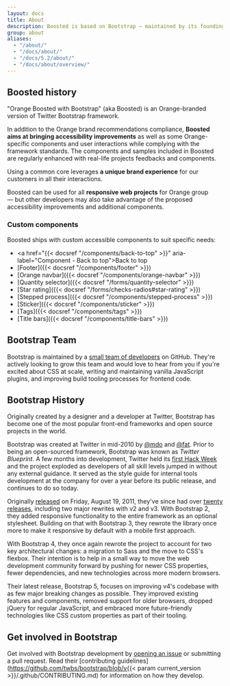 ```yaml
---
layout: docs
title: About
description: Boosted is based on Bootstrap — maintained by its founding team and a small group of invaluable core contributors, with the massive support and involvement of their community, including some proud Boosted maintainers and contributors.
group: about
aliases:
  - "/about/"
  - "/docs/about/"
  - "/docs/5.2/about/"
  - "/docs/about/overview/"
---
```


## Boosted history

"Orange Boosted with Bootstrap" (aka Boosted) is an Orange-branded version of Twitter Bootstrap framework.

In addition to the Orange brand recommendations compliance, **Boosted aims at bringing accessibility improvements** as well as some Orange-specific components and user interactions while complying with the framework standards. The components and samples included in Boosted are regularly enhanced with real-life projects feedbacks and components.

Using a common core leverages **a unique brand experience** for our customers in all their interactions.

Boosted can be used for all **responsive web projects** for Orange group —&nbsp;but other developers may also take advantage of the proposed accessibility improvements and additional components.

### Custom components

Boosted ships with custom accessible components to suit specific needs:

- <a href="{{< docsref "/components/back-to-top" >}}" aria-label="Component - Back to top">Back to top</a>
- [Footer]({{< docsref "/components/footer" >}})
- [Orange navbar]({{< docsref "/components/orange-navbar" >}})
- [Quantity selector]({{< docsref "/forms/quantity-selector" >}})
- [Star rating]({{< docsref "/forms/checks-radios#star-rating" >}})
- [Stepped process]({{< docsref "/components/stepped-process" >}})
- [Sticker]({{< docsref "/components/sticker" >}})
- [Tags]({{< docsref "/components/tags" >}})
- [Title bars]({{< docsref "/components/title-bars" >}})

## Bootstrap Team

Bootstrap is maintained by a [small team of developers](https://github.com/orgs/twbs/people) on GitHub. They're actively looking to grow this team and would love to hear from you if you're excited about CSS at scale, writing and maintaining vanilla JavaScript plugins, and improving build tooling processes for frontend code.

## Bootstrap History

Originally created by a designer and a developer at Twitter, Bootstrap has become one of the most popular front-end frameworks and open source projects in the world.

Bootstrap was created at Twitter in mid-2010 by [@mdo](https://twitter.com/mdo) and [@fat](https://twitter.com/fat). Prior to being an open-sourced framework, Bootstrap was known as _Twitter Blueprint_. A few months into development, Twitter held its [first Hack Week](https://blog.twitter.com/engineering/en_us/a/2010/hack-week.html) and the project exploded as developers of all skill levels jumped in without any external guidance. It served as the style guide for internal tools development at the company for over a year before its public release, and continues to do so today.

Originally [released](https://blog.twitter.com/developer/en_us/a/2011/bootstrap-twitter.html) on <time datetime="2011-08-19 11:25">Friday, August 19, 2011</time>, they've since had over [twenty releases](https://github.com/twbs/bootstrap/releases), including two major rewrites with v2 and v3. With Bootstrap 2, they added responsive functionality to the entire framework as an optional stylesheet. Building on that with Bootstrap 3, they rewrote the library once more to make it responsive by default with a mobile first approach.

With Bootstrap 4, they once again rewrote the project to account for two key architectural changes: a migration to Sass and the move to CSS's flexbox. Their intention is to help in a small way to move the web development community forward by pushing for newer CSS properties, fewer dependencies, and new technologies across more modern browsers.

Their latest release, Bootstrap 5, focuses on improving v4's codebase with as few major breaking changes as possible. They improved existing features and components, removed support for older browsers, dropped jQuery for regular JavaScript, and embraced more future-friendly technologies like CSS custom properties as part of their tooling.

## Get involved in Bootstrap

Get involved with Bootstrap development by [opening an issue](https://github.com/twbs/bootstrap/issues/new/choose) or submitting a pull request. Read their [contributing guidelines](https://github.com/twbs/bootstrap/blob/v{{< param current_version >}}/.github/CONTRIBUTING.md) for information on how they develop.
